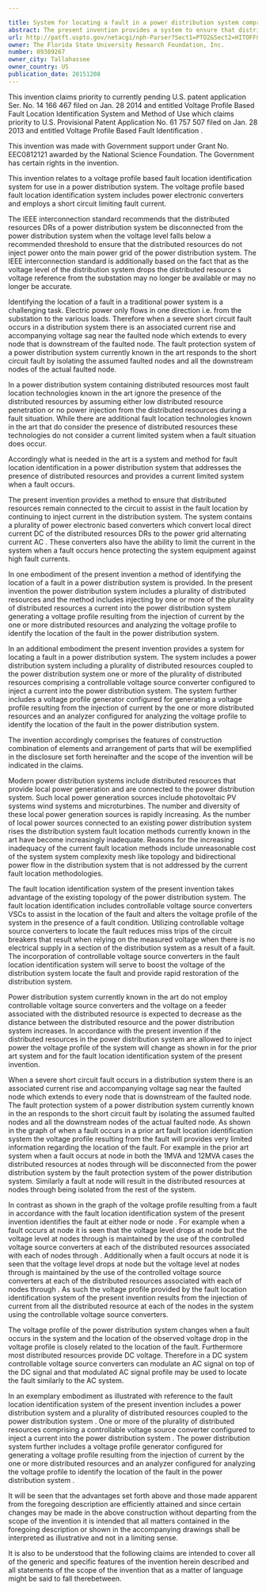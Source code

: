 ```yaml
---

title: System for locating a fault in a power distribution system comprising at least one wind turbine distributed resource
abstract: The present invention provides a system to ensure that distributed resources of a power distribution system remain connected to the circuitry of the power distribution system when a fault occurs at a distributed resource node to assist in identifying the location of the fault by continuing to inject current from the distributed resources into the distribution system, wherein at least one of the distributed resources is a wind turbine.
url: http://patft.uspto.gov/netacgi/nph-Parser?Sect1=PTO2&Sect2=HITOFF&p=1&u=%2Fnetahtml%2FPTO%2Fsearch-adv.htm&r=1&f=G&l=50&d=PALL&S1=09389267&OS=09389267&RS=09389267
owner: The Florida State University Research Foundation, Inc.
number: 09389267
owner_city: Tallahassee
owner_country: US
publication_date: 20151208
---
```

This invention claims priority to currently pending U.S. patent application Ser. No. 14 166 467 filed on Jan. 28 2014 and entitled Voltage Profile Based Fault Location Identification System and Method of Use which claims priority to U.S. Provisional Patent Application No. 61 757 507 filed on Jan. 28 2013 and entitled Voltage Profile Based Fault Identification .

This invention was made with Government support under Grant No. EEC0812121 awarded by the National Science Foundation. The Government has certain rights in the invention.

This invention relates to a voltage profile based fault location identification system for use in a power distribution system. The voltage profile based fault location identification system includes power electronic converters and employs a short circuit limiting fault current.

The IEEE interconnection standard recommends that the distributed resources DRs of a power distribution system be disconnected from the power distribution system when the voltage level falls below a recommended threshold to ensure that the distributed resources do not inject power onto the main power grid of the power distribution system. The IEEE interconnection standard is additionally based on the fact that as the voltage level of the distribution system drops the distributed resource s voltage reference from the substation may no longer be available or may no longer be accurate.

Identifying the location of a fault in a traditional power system is a challenging task. Electric power only flows in one direction i.e. from the substation to the various loads. Therefore when a severe short circuit fault occurs in a distribution system there is an associated current rise and accompanying voltage sag near the faulted node which extends to every node that is downstream of the faulted node. The fault protection system of a power distribution system currently known in the art responds to the short circuit fault by isolating the assumed faulted nodes and all the downstream nodes of the actual faulted node.

In a power distribution system containing distributed resources most fault location technologies known in the art ignore the presence of the distributed resources by assuming either low distributed resource penetration or no power injection from the distributed resources during a fault situation. While there are additional fault location technologies known in the art that do consider the presence of distributed resources these technologies do not consider a current limited system when a fault situation does occur.

Accordingly what is needed in the art is a system and method for fault location identification in a power distribution system that addresses the presence of distributed resources and provides a current limited system when a fault occurs.

The present invention provides a method to ensure that distributed resources remain connected to the circuit to assist in the fault location by continuing to inject current in the distribution system. The system contains a plurality of power electronic based converters which convert local direct current DC of the distributed resources DRs to the power grid alternating current AC . These converters also have the ability to limit the current in the system when a fault occurs hence protecting the system equipment against high fault currents.

In one embodiment of the present invention a method of identifying the location of a fault in a power distribution system is provided. In the present invention the power distribution system includes a plurality of distributed resources and the method includes injecting by one or more of the plurality of distributed resources a current into the power distribution system generating a voltage profile resulting from the injection of current by the one or more distributed resources and analyzing the voltage profile to identify the location of the fault in the power distribution system.

In an additional embodiment the present invention provides a system for locating a fault in a power distribution system. The system includes a power distribution system including a plurality of distributed resources coupled to the power distribution system one or more of the plurality of distributed resources comprising a controllable voltage source converter configured to inject a current into the power distribution system. The system further includes a voltage profile generator configured for generating a voltage profile resulting from the injection of current by the one or more distributed resources and an analyzer configured for analyzing the voltage profile to identify the location of the fault in the power distribution system.

The invention accordingly comprises the features of construction combination of elements and arrangement of parts that will be exemplified in the disclosure set forth hereinafter and the scope of the invention will be indicated in the claims.

Modern power distribution systems include distributed resources that provide local power generation and are connected to the power distribution system. Such local power generation sources include photovoltaic PV systems wind systems and microturbines. The number and diversity of these local power generation sources is rapidly increasing. As the number of local power sources connected to an existing power distribution system rises the distribution system fault location methods currently known in the art have become increasingly inadequate. Reasons for the increasing inadequacy of the current fault location methods include unreasonable cost of the system system complexity mesh like topology and bidirectional power flow in the distribution system that is not addressed by the current fault location methodologies.

The fault location identification system of the present invention takes advantage of the existing topology of the power distribution system. The fault location identification includes controllable voltage source converters VSCs to assist in the location of the fault and alters the voltage profile of the system in the presence of a fault condition. Utilizing controllable voltage source converters to locate the fault reduces miss trips of the circuit breakers that result when relying on the measured voltage when there is no electrical supply in a section of the distribution system as a result of a fault. The incorporation of controllable voltage source converters in the fault location identification system will serve to boost the voltage of the distribution system locate the fault and provide rapid restoration of the distribution system.

Power distribution system currently known in the art do not employ controllable voltage source converters and the voltage on a feeder associated with the distributed resource is expected to decrease as the distance between the distributed resource and the power distribution system increases. In accordance with the present invention if the distributed resources in the power distribution system are allowed to inject power the voltage profile of the system will change as shown in for the prior art system and for the fault location identification system of the present invention.

When a severe short circuit fault occurs in a distribution system there is an associated current rise and accompanying voltage sag near the faulted node which extends to every node that is downstream of the faulted node. The fault protection system of a power distribution system currently known in the an responds to the short circuit fault by isolating the assumed faulted nodes and all the downstream nodes of the actual faulted node. As shown in the graph of when a fault occurs in a prior art fault location identification system the voltage profile resulting from the fault will provides very limited information regarding the location of the fault. For example in the prior art system when a fault occurs at node in both the 1MVA and 12MVA cases the distributed resources at nodes through will be disconnected from the power distribution system by the fault protection system of the power distribution system. Similarly a fault at node will result in the distributed resources at nodes through being isolated from the rest of the system.

In contrast as shown in the graph of the voltage profile resulting from a fault in accordance with the fault location identification system of the present invention identifies the fault at either node or node . For example when a fault occurs at node it is seen that the voltage level drops at node but the voltage level at nodes through is maintained by the use of the controlled voltage source converters at each of the distributed resources associated with each of nodes through . Additionally when a fault occurs at node it is seen that the voltage level drops at node but the voltage level at nodes through is maintained by the use of the controlled voltage source converters at each of the distributed resources associated with each of nodes through . As such the voltage profile provided by the fault location identification system of the present invention results from the injection of current from all the distributed resource at each of the nodes in the system using the controllable voltage source converters.

The voltage profile of the power distribution system changes when a fault occurs in the system and the location of the observed voltage drop in the voltage profile is closely related to the location of the fault. Furthermore most distributed resources provide DC voltage. Therefore in a DC system controllable voltage source converters can modulate an AC signal on top of the DC signal and that modulated AC signal profile may be used to locate the fault similarly to the AC system.

In an exemplary embodiment as illustrated with reference to the fault location identification system of the present invention includes a power distribution system and a plurality of distributed resources coupled to the power distribution system . One or more of the plurality of distributed resources comprising a controllable voltage source converter configured to inject a current into the power distribution system . The power distribution system further includes a voltage profile generator configured for generating a voltage profile resulting from the injection of current by the one or more distributed resources and an analyzer configured for analyzing the voltage profile to identify the location of the fault in the power distribution system .

It will be seen that the advantages set forth above and those made apparent from the foregoing description are efficiently attained and since certain changes may be made in the above construction without departing from the scope of the invention it is intended that all matters contained in the foregoing description or shown in the accompanying drawings shall be interpreted as illustrative and not in a limiting sense.

It is also to be understood that the following claims are intended to cover all of the generic and specific features of the invention herein described and all statements of the scope of the invention that as a matter of language might be said to fall therebetween.

